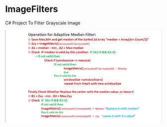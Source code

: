# ImageFilters
C# Project To Filter Grayscale Image


![image](https://raw.githubusercontent.com/amr9k8/ImageFilters/master/part3.bmp?token=AOWOHSODLXLS5STPFKAQZYDB2PJZ4)
